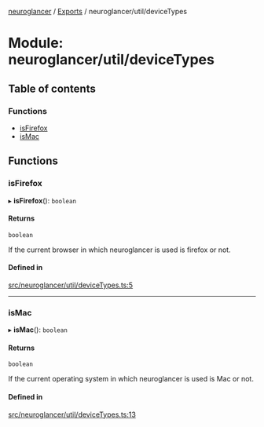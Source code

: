 [neuroglancer](../README.md) / [Exports](../modules.md) / neuroglancer/util/deviceTypes

# Module: neuroglancer/util/deviceTypes

## Table of contents

### Functions

- [isFirefox](neuroglancer_util_deviceTypes.md#isfirefox)
- [isMac](neuroglancer_util_deviceTypes.md#ismac)

## Functions

### isFirefox

▸ **isFirefox**(): `boolean`

#### Returns

`boolean`

If the current browser in which neuroglancer is used is firefox or not.

#### Defined in

[src/neuroglancer/util/deviceTypes.ts:5](https://github.com/ActiveBrainAtlas2/neuroglancer/blob/034b457d/src/neuroglancer/util/deviceTypes.ts#L5)

___

### isMac

▸ **isMac**(): `boolean`

#### Returns

`boolean`

If the current operating system in which neuroglancer is used is Mac or not.

#### Defined in

[src/neuroglancer/util/deviceTypes.ts:13](https://github.com/ActiveBrainAtlas2/neuroglancer/blob/034b457d/src/neuroglancer/util/deviceTypes.ts#L13)
